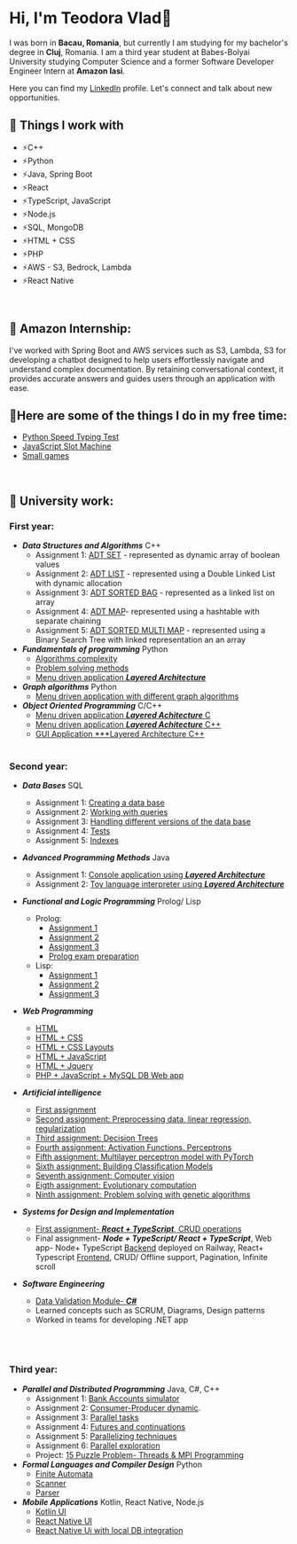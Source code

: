 # Hi, I'm Teodora Vlad👋
I was born in **Bacau, Romania**, but currently I am studying for my bachelor's degree in **Cluj**, Romania. I am a third year student at Babes-Bolyai University studying Computer Science and a former Software Developer Engineer Intern at **Amazon Iasi**.
<br>

Here you can find my [LinkedIn](https://www.linkedin.com/in/teodora-vlad-57687629a/) profile. Let's connect and talk about new opportunities.

## 🔭 Things I work with
- ⚡C++
- ⚡Python
- ⚡Java, Spring Boot
- ⚡React
- ⚡TypeScript, JavaScript
- ⚡Node.js
- ⚡SQL, MongoDB
- ⚡HTML + CSS
- ⚡PHP
- ⚡AWS - S3, Bedrock, Lambda
- ⚡React Native
<br>

## 🧠 Amazon Internship:
  I've worked with Spring Boot and AWS services such as S3, Lambda, S3 for developing a chatbot designed to help users effortlessly navigate and understand complex documentation. By retaining conversational context, it provides accurate answers and guides users through an application with ease.

## 👯Here are some of the things I do in my free time:
- [Python Speed Typing Test](https://github.com/TeodoraVlad12/My-Learning-Projects/tree/main/Python%20Projects/Speed%20Typing%20Test)
- [JavaScript Slot Machine](https://github.com/TeodoraVlad12/My-Learning-Projects/tree/main/JavaScript%20Projects/Slot%20Machine)
- [Small games](https://github.com/TeodoraVlad12/Games/tree/main/Python%20Games/Console%20games)

<br>

## 🌱 University work:
  ### First year:
  -  ***Data Structures and Algorithms*** C++
      - Assignment 1: [ADT SET](https://github.com/TeodoraVlad12/University-Work/tree/main/First%20Year/Data%20Structures%20and%20Algorithms%20C%2B%2B/Assignment%201) - represented as dynamic array of boolean values
      - Assignment 2: [ADT LIST](https://github.com/TeodoraVlad12/University-Work/tree/main/First%20Year/Data%20Structures%20and%20Algorithms%20C%2B%2B/Assignment%202) - represented using a Double Linked List with dynamic allocation
      - Assignment 3: [ADT SORTED BAG](https://github.com/TeodoraVlad12/University-Work/tree/main/First%20Year/Data%20Structures%20and%20Algorithms%20C%2B%2B/Assignment%203) - represented as a linked list on array
      - Assignment 4: [ADT MAP](https://github.com/TeodoraVlad12/University-Work/tree/main/First%20Year/Data%20Structures%20and%20Algorithms%20C%2B%2B/Assignment%204)- represented using a hashtable with separate chaining
      - Assignment 5: [ADT SORTED MULTI MAP](https://github.com/TeodoraVlad12/University-Work/tree/main/First%20Year/Data%20Structures%20and%20Algorithms%20C%2B%2B/Assignment%205) - represented using a Binary Search Tree with linked representation an an array
-  ***Fundamentals of programming*** Python
      - [Algorithms complexity](https://github.com/TeodoraVlad12/University-Work/tree/main/First%20Year/Fundamentals%20of%20Programming/Algorithms%20complexities%20assignment)
      - [Problem solving methods](https://github.com/TeodoraVlad12/University-Work/tree/main/First%20Year/Fundamentals%20of%20Programming/Problem%20solving%20methods%20assignment)
      - [Menu driven application ***Layered Architecture***](https://github.com/TeodoraVlad12/University-Work/tree/main/First%20Year/Fundamentals%20of%20Programming/Menu-driven%20console-based%20user%20interface%20application)
-  ***Graph algorithms*** Python
      - [Menu driven application with different graph algorithms](https://github.com/TeodoraVlad12/University-Work/tree/main/First%20Year/Graph%20algorithms/Menu%20driven%20console-based%20user%20interface%20application)
-  ***Object Oriented Programming*** C/C++
      - [Menu driven application ***Layered Achitecture*** C](https://github.com/TeodoraVlad12/University-Work/tree/main/First%20Year/Object%20Oriented%20Programming/Menu%20driven%20console-based%20user%20interface%20application%20C)
      - [Menu driven application ***Layered Achitecture*** C++](https://github.com/TeodoraVlad12/University-Work/tree/main/First%20Year/Object%20Oriented%20Programming/Menu%20driven%20console%20based%20user%20interface%20application)
      - [GUI Application ***Layered Architecture C++](https://github.com/TeodoraVlad12/University-Work/tree/main/First%20Year/Object%20Oriented%20Programming/Menu%20driven%20console%20based%20user%20interface%20application)
<br><br>
### Second year:
  -  ***Data Bases*** SQL
      - Assignment 1: [Creating a data base](https://github.com/TeodoraVlad12/University-Work/tree/main/Second%20year/Data%20Bases/Assignemt1%20-%20creating%20a%20data%20base)
      - Assignment 2: [Working with queries](https://github.com/TeodoraVlad12/University-Work/blob/main/Second%20year/Data%20Bases/Assignment%202-%20SQL%20Queries/A2.sql)
      - Assignment 3: [Handling different versions of the data base](https://github.com/TeodoraVlad12/University-Work/blob/main/Second%20year/Data%20Bases/Assignment%203%20-%20Porcedures/A3)
      - Assignment 4: [Tests](https://github.com/TeodoraVlad12/University-Work/tree/main/Second%20year/Data%20Bases/Assignment%204%20-%20Tests)
      - Assignment 5: [Indexes](https://github.com/TeodoraVlad12/University-Work/tree/main/Second%20year/Data%20Bases/Assignment%205%20-%20Indexes)
  - ***Advanced Programming Methods*** Java
      - Assignment 1: [Console application using ***Layered Architecture***](https://github.com/TeodoraVlad12/University-Work/tree/main/Second%20year/Advanced%20Programming%20Methods/Console%20based%20user%20interface%20application)
      - Assignment 2: [Toy language interpreter using ***Layered Architecture***](https://github.com/TeodoraVlad12/University-Work/tree/main/Second%20year/Advanced%20Programming%20Methods/Toy%20language%20interpreter)
  - ***Functional and Logic Programming*** Prolog/ Lisp
      - Prolog:
          - [Assignment 1](https://github.com/TeodoraVlad12/University-Work/blob/main/Second%20year/Functional%20and%20Logic%20Programming%20/Prolog/Assignment%201)
          - [Assignment 2](https://github.com/TeodoraVlad12/University-Work/tree/main/Second%20year/Functional%20and%20Logic%20Programming%20/Prolog)
          - [Assignment 3](https://github.com/TeodoraVlad12/University-Work/blob/main/Second%20year/Functional%20and%20Logic%20Programming%20/Prolog/Assignment%203)
          - [Prolog exam preparation](https://github.com/TeodoraVlad12/University-Work/blob/main/Second%20year/Functional%20and%20Logic%20Programming%20/Prolog/Prolog%20recap)
      - Lisp:
          - [Assignment 1](https://github.com/TeodoraVlad12/University-Work/blob/main/Second%20year/Functional%20and%20Logic%20Programming%20/Lisp/Assignment%201)
          - [Assignment 2](https://github.com/TeodoraVlad12/University-Work/blob/main/Second%20year/Functional%20and%20Logic%20Programming%20/Lisp/Assignment%202)
          - [Assignment 3](https://github.com/TeodoraVlad12/University-Work/blob/main/Second%20year/Functional%20and%20Logic%20Programming%20/Lisp/Assignment%203)
  - ***Web Programming*** 
      - [HTML](https://github.com/TeodoraVlad12/University-Work/tree/main/Second%20year/Web%20programming)
      - [HTML + CSS](https://github.com/TeodoraVlad12/University-Work/tree/main/Second%20year/Web%20programming)
      - [HTML + CSS Layouts](https://github.com/TeodoraVlad12/University-Work/blob/main/Second%20year/Web%20programming/Lab3.html)
      - [HTML + JavaScript](https://github.com/TeodoraVlad12/University-Work/blob/main/Second%20year/Web%20programming/Lab4.html)
      - [HTML + Jquery](https://github.com/TeodoraVlad12/University-Work/blob/main/Second%20year/Web%20programming/Lab5.html)
      - [PHP + JavaScript + MySQL DB Web app](https://github.com/TeodoraVlad12/University-Work/tree/main/Second%20year/Web%20programming/Lab6)
  - ***Artificial intelligence*** 
      - [First assignment](https://github.com/TeodoraVlad12/University-Work/blob/main/Second%20year/Artificial%20Intelligence/AI_2024_lab_01.ipynb)
      - [Second assignment: Preprocessing data, linear regression, regularization](https://github.com/TeodoraVlad12/University-Work/blob/main/Second%20year/Artificial%20Intelligence/AI_lab2_2024%20(1).ipynb)
      - [Third assignment: Decision Trees](https://github.com/TeodoraVlad12/University-Work/blob/main/Second%20year/Artificial%20Intelligence/Lab3_AI_2023_unsolved.ipynb)
      - [Fourth assignment: Activation Functions. Perceptrons](https://github.com/TeodoraVlad12/University-Work/blob/main/Second%20year/Artificial%20Intelligence/LabAI-4-Solved.ipynb)
      - [Fifth assignment: Multilayer perceptron model with PyTorch](https://github.com/TeodoraVlad12/University-Work/blob/main/Second%20year/Artificial%20Intelligence/AI_lab_5_solved.ipynb)
      - [Sixth assignment: Building Classification Models](https://github.com/TeodoraVlad12/University-Work/blob/main/Second%20year/Artificial%20Intelligence/AI_lab_6_solved.ipynb)
      - [Seventh assignment: Computer vision](https://github.com/TeodoraVlad12/University-Work/blob/main/Second%20year/Artificial%20Intelligence/AI_lab_7_2023.ipynb)
      - [Eigth assignment: Evolutionary computation](https://github.com/TeodoraVlad12/University-Work/blob/main/Second%20year/Artificial%20Intelligence/Lab8_solved.ipynb)
      - [Ninth assignment: Problem solving with genetic algorithms](https://github.com/TeodoraVlad12/University-Work/blob/main/Second%20year/Artificial%20Intelligence/Lab9.ipynb)


  - ***Systems for Design and Implementation*** 
      - [First assignment- ***React + TypeScript***, CRUD operations](https://github.com/TeodoraVlad12/University-Work/tree/main/Second%20year/Systems%20for%20Design%20and%20Implementation/FirstAssignment-%20CRUD)
      - Final assignment- ***Node + TypeScript/ React + TypeScript***, Web app- Node+ TypeScript [Backend](https://github.com/TeodoraVlad12/dogs-lovers-be) deployed on Railway, React+ Typescript [Frontend](https://github.com/TeodoraVlad12/dogs-lovers-fe), CRUD/ Offline support, Pagination, Infinite scroll
  - ***Software Engineering*** 
      - [Data Validation Module- ***C#***](https://github.com/TeodoraVlad12/University-Work/tree/main/Second%20year/Software%20Engineering/Data%20Validation%20Module)
      - Learned concepts such as SCRUM, Diagrams, Design patterns
      - Worked in teams for developing .NET app
   
  <br><br>
 ### Third year:
  -  ***Parallel and Distributed Programming*** Java, C#, C++
      - Assignment 1: [Bank Accounts simulator](https://github.com/TeodoraVlad12/University-Work/tree/main/Third%20Year/Prallel%20and%20Distributed%20Programing/Lab%201/src)
      - Assignment 2: [Consumer-Producer dynamic](https://github.com/TeodoraVlad12/University-Work/tree/main/Third%20Year/Prallel%20and%20Distributed%20Programing/Lab%202).
      - Assignment 3: [Parallel tasks](https://github.com/TeodoraVlad12/University-Work/tree/main/Third%20Year/Prallel%20and%20Distributed%20Programing/Lab%203)
      - Assignment 4: [Futures and continuations](https://github.com/TeodoraVlad12/University-Work/tree/main/Third%20Year/Prallel%20and%20Distributed%20Programing/Lab%204)
      - Assignment 5: [Parallelizing techniques](https://github.com/TeodoraVlad12/University-Work/tree/main/Third%20Year/Prallel%20and%20Distributed%20Programing/Lab5)
      - Assignment 6: [Parallel exploration](https://github.com/TeodoraVlad12/University-Work/tree/main/Third%20Year/Prallel%20and%20Distributed%20Programing/Lab6)
      - Project: [15 Puzzle Problem- Threads & MPI Programming](https://github.com/TeodoraVlad12/University-Work/tree/main/Third%20Year/Prallel%20and%20Distributed%20Programing/Project)
-  ***Formal Languages and Compiler Design*** Python
      - [Finite Automata](https://github.com/TeodoraVlad12/University-Work/tree/main/Third%20Year/Formal%20Languages%20and%20Compiler%20Design/Lab4-FA)
      - [Scanner](https://github.com/TeodoraVlad12/University-Work/tree/main/Third%20Year/Formal%20Languages%20and%20Compiler%20Design/Lab3-Scanner)
      - [Parser](https://github.com/TeodoraVlad12/University-Work/tree/main/Third%20Year/Formal%20Languages%20and%20Compiler%20Design/FinalLabParser)
-  ***Mobile Applications*** Kotlin, React Native, Node.js
      - [Kotlin UI](https://github.com/TeodoraVlad12/University-Work/tree/main/Third%20Year/Mobile%20Applications/UI-Native)
      - [React Native UI](https://github.com/TeodoraVlad12/University-Work/tree/main/Third%20Year/Mobile%20Applications/UI-NonNative)
      - [React Native Ui with local DB integration](https://github.com/TeodoraVlad12/University-Work/tree/main/Third%20Year/Mobile%20Applications/ReactNative-LocalDB)
<br><br>
  
 
 
    
        
      
      
  

<!---
🌱 👯 🤔 💬📫 😄 ⚡ 
--->


